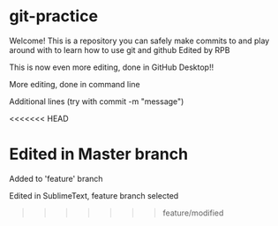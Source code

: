 # git-practice

Welcome! This is a repository you can safely make commits to and play around with to learn how to use git and github
Edited by RPB


This is now even more editing, done in GitHub Desktop!!


More editing, done in command line

Additional lines (try with commit -m "message")

<<<<<<< HEAD

Edited in Master branch
=======
Added to 'feature' branch

Edited in SublimeText, feature branch selected
>>>>>>> feature/modified
